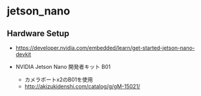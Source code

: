 # jetson_nano

## Hardware Setup

- https://developer.nvidia.com/embedded/learn/get-started-jetson-nano-devkit

- NVIDIA Jetson Nano 開発者キット B01
  - カメラポートx2のB01を使用
  - http://akizukidenshi.com/catalog/g/gM-15021/

##
